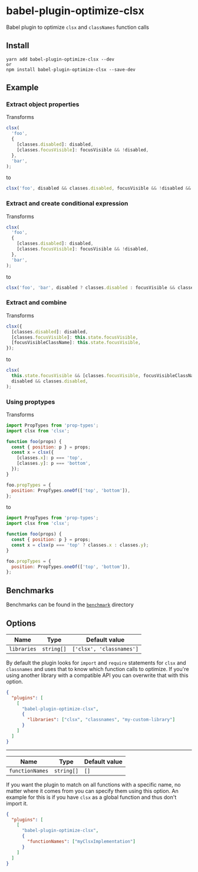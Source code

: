 # babel-plugin-optimize-clsx

Babel plugin to optimize `clsx` and `classNames` function calls

## Install

```
yarn add babel-plugin-optimize-clsx --dev
or
npm install babel-plugin-optimize-clsx --save-dev
```

## Example

### Extract object properties

Transforms

```javascript
clsx(
  'foo',
  {
    [classes.disabled]: disabled,
    [classes.focusVisible]: focusVisible && !disabled,
  },
  'bar',
);
```

to

```javascript
clsx('foo', disabled && classes.disabled, focusVisible && !disabled && classes.focusVisible, 'bar');
```

### Extract and create conditional expression

Transforms

```javascript
clsx(
  'foo',
  {
    [classes.disabled]: disabled,
    [classes.focusVisible]: focusVisible && !disabled,
  },
  'bar',
);
```

to

```javascript
clsx('foo', 'bar', disabled ? classes.disabled : focusVisible && classes.focusVisible);
```

### Extract and combine

Transforms

```javascript
clsx({
  [classes.disabled]: disabled,
  [classes.focusVisible]: this.state.focusVisible,
  [focusVisibleClassName]: this.state.focusVisible,
});
```

to

```javascript
clsx(
  this.state.focusVisible && [classes.focusVisible, focusVisibleClassName],
  disabled && classes.disabled,
);
```

### Using proptypes

Transforms

```javascript
import PropTypes from 'prop-types';
import clsx from 'clsx';

function foo(props) {
  const { position: p } = props;
  const x = clsx({
    [classes.x]: p === 'top',
    [classes.y]: p === 'bottom',
  });
}

foo.propTypes = {
  position: PropTypes.oneOf(['top', 'bottom']),
};
```

to

```javascript
import PropTypes from 'prop-types';
import clsx from 'clsx';

function foo(props) {
  const { position: p } = props;
  const x = clsx(p === 'top' ? classes.x : classes.y);
}

foo.propTypes = {
  position: PropTypes.oneOf(['top', 'bottom']),
};
```

## Benchmarks

Benchmarks can be found in the [`benchmark`](/benchmark) directory

## Options

| Name        | Type       | Default value            |
| ----------- | ---------- | ------------------------ |
| `libraries` | `string[]` | `['clsx', 'classnames']` |

By default the plugin looks for `import` and `require` statements for `clsx` and `classnames` and uses that to know which function calls to optimize. If you're using another library with a compatible API you can overwrite that with this option.

```json
{
  "plugins": [
    [
      "babel-plugin-optimize-clsx",
      {
        "libraries": ["clsx", "classnames", "my-custom-library"]
      }
    ]
  ]
}
```

---

| Name            | Type       | Default value |
| --------------- | ---------- | ------------- |
| `functionNames` | `string[]` | `[]`          |

If you want the plugin to match on all functions with a specific name, no matter where it comes from you can specify them using this option. An example for this is if you have `clsx` as a global function and thus don't import it.

```json
{
  "plugins": [
    [
      "babel-plugin-optimize-clsx",
      {
        "functionNames": ["myClsxImplementation"]
      }
    ]
  ]
}
```
